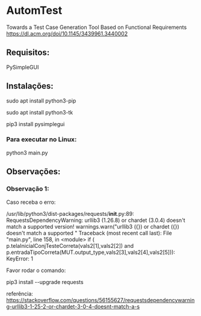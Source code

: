 # AutomTest
Towards a Test Case Generation Tool Based on Functional Requirements
https://dl.acm.org/doi/10.1145/3439961.3440002

## Requisitos:
PySimpleGUI

## Instalações:
sudo apt install python3-pip

sudo apt install python3-tk

pip3 install pysimplegui

### Para executar no Linux:
python3 main.py

## Observações:

### Observação 1:

Caso receba o erro:

/usr/lib/python3/dist-packages/requests/__init__.py:89: RequestsDependencyWarning: urllib3 (1.26.8) or chardet (3.0.4) doesn't match a supported version!
  warnings.warn("urllib3 ({}) or chardet ({}) doesn't match a supported "
Traceback (most recent call last):
  File "main.py", line 158, in \<module\>
    if ( p.telaInicialConjTesteCorreta(vals2[1],vals2[2]) and p.entradaTipoCorreta(MUT.output_type,vals2[3],vals2[4],vals2[5])):
KeyError: 1

Favor rodar o comando:

pip3 install --upgrade requests

referência: <https://stackoverflow.com/questions/56155627/requestsdependencywarning-urllib3-1-25-2-or-chardet-3-0-4-doesnt-match-a-s>